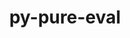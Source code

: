 ---
title: "py-pure-eval"
layout: cache
categories: [package, develop]
meta: {"compilers": ["gcc@=11.1.0", "gcc@=11.4.0", "oneapi@=2024.2.1"], "num_specs": 48, "num_specs_by_stack": {"data-vis-sdk": 6, "e4s": 12, "e4s-neoverse-v2": 12, "e4s-oneapi": 18, "root": 48}, "oss": ["ubuntu20.04", "ubuntu22.04"], "platforms": ["linux"], "stacks": ["data-vis-sdk", "e4s", "e4s-neoverse-v2", "e4s-oneapi", "root"], "targets": ["neoverse_v2", "x86_64_v3"], "versions": ["0.2.2"]}
spec_details: [{"compiler": "gcc@=11.4.0", "hash": "5devpe7ek6dwf5r5m6fbnh6sa6t376p4", "os": "ubuntu22.04", "platform": "linux", "size": "-", "stacks": ["e4s", "root"], "target": "x86_64_v3", "variants": ["build_system=python_pip"], "versions": ["0.2.2"]}, {"compiler": "oneapi@=2024.2.1", "hash": "5mypyffzxdu75nznwkg6vdgydrre7emm", "os": "ubuntu22.04", "platform": "linux", "size": "-", "stacks": ["e4s-oneapi", "root"], "target": "x86_64_v3", "variants": ["build_system=python_pip"], "versions": ["0.2.2"]}, {"compiler": "gcc@=11.4.0", "hash": "5v6hvx5kcfpta27ja2oxqgfnl5lcesb5", "os": "ubuntu22.04", "platform": "linux", "size": "-", "stacks": ["e4s-neoverse-v2", "root"], "target": "neoverse_v2", "variants": ["build_system=python_pip"], "versions": ["0.2.2"]}, {"compiler": "gcc@=11.4.0", "hash": "6mnlycrxw53vhvlw6bkuhvxubxacc7hy", "os": "ubuntu22.04", "platform": "linux", "size": "-", "stacks": ["e4s", "root"], "target": "x86_64_v3", "variants": ["build_system=python_pip"], "versions": ["0.2.2"]}, {"compiler": "gcc@=11.4.0", "hash": "7tjpgwas62sy37vqgphdkzgax4lmqotl", "os": "ubuntu22.04", "platform": "linux", "size": "-", "stacks": ["e4s", "root"], "target": "x86_64_v3", "variants": ["build_system=python_pip"], "versions": ["0.2.2"]}, {"compiler": "oneapi@=2024.2.1", "hash": "7zc57lzx7dwtkgbogtauecoyil67ah32", "os": "ubuntu22.04", "platform": "linux", "size": "-", "stacks": ["e4s-oneapi", "root"], "target": "x86_64_v3", "variants": ["build_system=python_pip"], "versions": ["0.2.2"]}, {"compiler": "gcc@=11.4.0", "hash": "7zzrgmd2iaexkrblb2h7d6g4cmbrxt4d", "os": "ubuntu22.04", "platform": "linux", "size": "-", "stacks": ["e4s-neoverse-v2", "root"], "target": "neoverse_v2", "variants": ["build_system=python_pip"], "versions": ["0.2.2"]}, {"compiler": "gcc@=11.4.0", "hash": "aop4nbyysck7n22cfn7leyzx2vfsfdjr", "os": "ubuntu22.04", "platform": "linux", "size": "-", "stacks": ["e4s", "root"], "target": "x86_64_v3", "variants": ["build_system=python_pip"], "versions": ["0.2.2"]}, {"compiler": "oneapi@=2024.2.1", "hash": "ckwz4ibzqyru5rjqopoyssczma3x5hjp", "os": "ubuntu22.04", "platform": "linux", "size": "-", "stacks": ["e4s-oneapi", "root"], "target": "x86_64_v3", "variants": ["build_system=python_pip"], "versions": ["0.2.2"]}, {"compiler": "gcc@=11.4.0", "hash": "d2yitwahmrftu3jqfwjfihrqom77rpco", "os": "ubuntu22.04", "platform": "linux", "size": "-", "stacks": ["e4s", "root"], "target": "x86_64_v3", "variants": ["build_system=python_pip"], "versions": ["0.2.2"]}, {"compiler": "oneapi@=2024.2.1", "hash": "e4e7254g4eyskxn2a27n3w4hxyoxbhu3", "os": "ubuntu22.04", "platform": "linux", "size": "-", "stacks": ["e4s-oneapi", "root"], "target": "x86_64_v3", "variants": ["build_system=python_pip"], "versions": ["0.2.2"]}, {"compiler": "gcc@=11.4.0", "hash": "fs2enxfegyogus4hhawyvn6ukbjoclor", "os": "ubuntu22.04", "platform": "linux", "size": "-", "stacks": ["e4s", "root"], "target": "x86_64_v3", "variants": ["build_system=python_pip"], "versions": ["0.2.2"]}, {"compiler": "gcc@=11.4.0", "hash": "gbqk2kdtcy5foquewhsc6sthqrfjq2v7", "os": "ubuntu22.04", "platform": "linux", "size": "-", "stacks": ["e4s-neoverse-v2", "root"], "target": "neoverse_v2", "variants": ["build_system=python_pip"], "versions": ["0.2.2"]}, {"compiler": "oneapi@=2024.2.1", "hash": "glhc73hi2lcf5j36eth5mmh3ygtnarl3", "os": "ubuntu22.04", "platform": "linux", "size": "-", "stacks": ["e4s-oneapi", "root"], "target": "x86_64_v3", "variants": ["build_system=python_pip"], "versions": ["0.2.2"]}, {"compiler": "gcc@=11.4.0", "hash": "iig4yjpdww5j6y6feo42of7cusloage6", "os": "ubuntu22.04", "platform": "linux", "size": "-", "stacks": ["e4s-neoverse-v2", "root"], "target": "neoverse_v2", "variants": ["build_system=python_pip"], "versions": ["0.2.2"]}, {"compiler": "gcc@=11.1.0", "hash": "kch3uvqhlcfsev55zagpzkavts5sqz62", "os": "ubuntu20.04", "platform": "linux", "size": "-", "stacks": ["data-vis-sdk", "root"], "target": "x86_64_v3", "variants": ["build_system=python_pip"], "versions": ["0.2.2"]}, {"compiler": "oneapi@=2024.2.1", "hash": "l64ol3vzsqsqgqlogs5lafw4bioreqq4", "os": "ubuntu22.04", "platform": "linux", "size": "-", "stacks": ["e4s-oneapi", "root"], "target": "x86_64_v3", "variants": ["build_system=python_pip"], "versions": ["0.2.2"]}, {"compiler": "gcc@=11.4.0", "hash": "lxd7frqulkjj2voqed4oedbbdrhk4e5z", "os": "ubuntu22.04", "platform": "linux", "size": "-", "stacks": ["e4s-neoverse-v2", "root"], "target": "neoverse_v2", "variants": ["build_system=python_pip"], "versions": ["0.2.2"]}, {"compiler": "gcc@=11.1.0", "hash": "mgkbn5p3cw2ac4zlukgaohfbdmbyplnt", "os": "ubuntu20.04", "platform": "linux", "size": "-", "stacks": ["data-vis-sdk", "root"], "target": "x86_64_v3", "variants": ["build_system=python_pip"], "versions": ["0.2.2"]}, {"compiler": "gcc@=11.4.0", "hash": "mz2jtr66tyhy32zw3zeqzxyrdkysmk2d", "os": "ubuntu22.04", "platform": "linux", "size": "-", "stacks": ["e4s", "root"], "target": "x86_64_v3", "variants": ["build_system=python_pip"], "versions": ["0.2.2"]}, {"compiler": "oneapi@=2024.2.1", "hash": "mz56zswxtm6okwwp25tl5e2dlugfkchr", "os": "ubuntu22.04", "platform": "linux", "size": "-", "stacks": ["e4s-oneapi", "root"], "target": "x86_64_v3", "variants": ["build_system=python_pip"], "versions": ["0.2.2"]}, {"compiler": "oneapi@=2024.2.1", "hash": "nads34pkfpvtacmyeyzvwubrky72y7tl", "os": "ubuntu22.04", "platform": "linux", "size": "-", "stacks": ["e4s-oneapi", "root"], "target": "x86_64_v3", "variants": ["build_system=python_pip"], "versions": ["0.2.2"]}, {"compiler": "oneapi@=2024.2.1", "hash": "nb44hd5rbbja5lp3pylstvcl6cej5xlu", "os": "ubuntu22.04", "platform": "linux", "size": "-", "stacks": ["e4s-oneapi", "root"], "target": "x86_64_v3", "variants": ["build_system=python_pip"], "versions": ["0.2.2"]}, {"compiler": "gcc@=11.4.0", "hash": "nc2cak4uewmh37kkyfujtuw6ssi6kkvu", "os": "ubuntu22.04", "platform": "linux", "size": "-", "stacks": ["e4s-neoverse-v2", "root"], "target": "neoverse_v2", "variants": ["build_system=python_pip"], "versions": ["0.2.2"]}, {"compiler": "gcc@=11.4.0", "hash": "ny5naesbcvhff4wdoxfk6ctxbnbdsvg3", "os": "ubuntu22.04", "platform": "linux", "size": "-", "stacks": ["e4s", "root"], "target": "x86_64_v3", "variants": ["build_system=python_pip"], "versions": ["0.2.2"]}, {"compiler": "oneapi@=2024.2.1", "hash": "of6rnkatzkmc26kvtyh3h4pqzf6c76dl", "os": "ubuntu22.04", "platform": "linux", "size": "-", "stacks": ["e4s-oneapi", "root"], "target": "x86_64_v3", "variants": ["build_system=python_pip"], "versions": ["0.2.2"]}, {"compiler": "oneapi@=2024.2.1", "hash": "ojvv33zhcno6hnjdzpbmhighe7tdqsjw", "os": "ubuntu22.04", "platform": "linux", "size": "-", "stacks": ["e4s-oneapi", "root"], "target": "x86_64_v3", "variants": ["build_system=python_pip"], "versions": ["0.2.2"]}, {"compiler": "gcc@=11.1.0", "hash": "ppdetouy5tkq3u5uy5rkgk3ogjzilj2k", "os": "ubuntu20.04", "platform": "linux", "size": "-", "stacks": ["data-vis-sdk", "root"], "target": "x86_64_v3", "variants": ["build_system=python_pip"], "versions": ["0.2.2"]}, {"compiler": "oneapi@=2024.2.1", "hash": "q6qc6mwqezo4hso52sp26ckjs23ojn4f", "os": "ubuntu22.04", "platform": "linux", "size": "-", "stacks": ["e4s-oneapi", "root"], "target": "x86_64_v3", "variants": ["build_system=python_pip"], "versions": ["0.2.2"]}, {"compiler": "gcc@=11.4.0", "hash": "qstlh3o4ssh3e552ks4yaf4zw6smhmkr", "os": "ubuntu22.04", "platform": "linux", "size": "-", "stacks": ["e4s", "root"], "target": "x86_64_v3", "variants": ["build_system=python_pip"], "versions": ["0.2.2"]}, {"compiler": "gcc@=11.1.0", "hash": "qtolqgvuh45vqpqaadmbi7hccxe62l2l", "os": "ubuntu20.04", "platform": "linux", "size": "-", "stacks": ["data-vis-sdk", "root"], "target": "x86_64_v3", "variants": ["build_system=python_pip"], "versions": ["0.2.2"]}, {"compiler": "gcc@=11.4.0", "hash": "rz5e5q3kms76k77v2mbujgrpommhszxt", "os": "ubuntu22.04", "platform": "linux", "size": "-", "stacks": ["e4s", "root"], "target": "x86_64_v3", "variants": ["build_system=python_pip"], "versions": ["0.2.2"]}, {"compiler": "gcc@=11.4.0", "hash": "shelhw3ql2khmflbhybdswb4mfamdebx", "os": "ubuntu22.04", "platform": "linux", "size": "-", "stacks": ["e4s", "root"], "target": "x86_64_v3", "variants": ["build_system=python_pip"], "versions": ["0.2.2"]}, {"compiler": "gcc@=11.4.0", "hash": "snjderjocwc4g7amiyw4uzeouqvzmqi4", "os": "ubuntu22.04", "platform": "linux", "size": "-", "stacks": ["e4s-neoverse-v2", "root"], "target": "neoverse_v2", "variants": ["build_system=python_pip"], "versions": ["0.2.2"]}, {"compiler": "oneapi@=2024.2.1", "hash": "sqfyy6rbsp573snpcizc6gwemz4kzabt", "os": "ubuntu22.04", "platform": "linux", "size": "-", "stacks": ["e4s-oneapi", "root"], "target": "x86_64_v3", "variants": ["build_system=python_pip"], "versions": ["0.2.2"]}, {"compiler": "gcc@=11.4.0", "hash": "t744icbv57lwptykyjazve7of5vtckcf", "os": "ubuntu22.04", "platform": "linux", "size": "-", "stacks": ["e4s-neoverse-v2", "root"], "target": "neoverse_v2", "variants": ["build_system=python_pip"], "versions": ["0.2.2"]}, {"compiler": "gcc@=11.4.0", "hash": "tqolgycjcqbexudsnyg5qlj3dpbpficr", "os": "ubuntu22.04", "platform": "linux", "size": "-", "stacks": ["e4s-neoverse-v2", "root"], "target": "neoverse_v2", "variants": ["build_system=python_pip"], "versions": ["0.2.2"]}, {"compiler": "oneapi@=2024.2.1", "hash": "tubwfja6neqlhw6gxl2266c7jrhjsg4c", "os": "ubuntu22.04", "platform": "linux", "size": "-", "stacks": ["e4s-oneapi", "root"], "target": "x86_64_v3", "variants": ["build_system=python_pip"], "versions": ["0.2.2"]}, {"compiler": "oneapi@=2024.2.1", "hash": "uabrzmcsaiqm6kzzr74s3jvxrorpqeep", "os": "ubuntu22.04", "platform": "linux", "size": "-", "stacks": ["e4s-oneapi", "root"], "target": "x86_64_v3", "variants": ["build_system=python_pip"], "versions": ["0.2.2"]}, {"compiler": "gcc@=11.1.0", "hash": "uarsgtqtxxr4f4hzfpkuhfwz7fteh4fo", "os": "ubuntu20.04", "platform": "linux", "size": "-", "stacks": ["data-vis-sdk", "root"], "target": "x86_64_v3", "variants": ["build_system=python_pip"], "versions": ["0.2.2"]}, {"compiler": "oneapi@=2024.2.1", "hash": "umojhif277yuji3xsobykw4mszojxuvc", "os": "ubuntu22.04", "platform": "linux", "size": "-", "stacks": ["e4s-oneapi", "root"], "target": "x86_64_v3", "variants": ["build_system=python_pip"], "versions": ["0.2.2"]}, {"compiler": "gcc@=11.4.0", "hash": "uq6b2k4nvn6ymebk3ozapo5zohecxt3p", "os": "ubuntu22.04", "platform": "linux", "size": "-", "stacks": ["e4s-neoverse-v2", "root"], "target": "neoverse_v2", "variants": ["build_system=python_pip"], "versions": ["0.2.2"]}, {"compiler": "gcc@=11.4.0", "hash": "vdqf67rxlrniu5ab323uwe3wbfqn5jz3", "os": "ubuntu22.04", "platform": "linux", "size": "-", "stacks": ["e4s-neoverse-v2", "root"], "target": "neoverse_v2", "variants": ["build_system=python_pip"], "versions": ["0.2.2"]}, {"compiler": "gcc@=11.1.0", "hash": "vmrfj5yncx2uvl6emlivoaeqcw6tvhax", "os": "ubuntu20.04", "platform": "linux", "size": "-", "stacks": ["data-vis-sdk", "root"], "target": "x86_64_v3", "variants": ["build_system=python_pip"], "versions": ["0.2.2"]}, {"compiler": "oneapi@=2024.2.1", "hash": "xauoo2bdne3zuqhdy6ckr4odjgjdnax7", "os": "ubuntu22.04", "platform": "linux", "size": "-", "stacks": ["e4s-oneapi", "root"], "target": "x86_64_v3", "variants": ["build_system=python_pip"], "versions": ["0.2.2"]}, {"compiler": "oneapi@=2024.2.1", "hash": "xbmssoh4pszaqa2vnwf6fhrn7m6nwi32", "os": "ubuntu22.04", "platform": "linux", "size": "-", "stacks": ["e4s-oneapi", "root"], "target": "x86_64_v3", "variants": ["build_system=python_pip"], "versions": ["0.2.2"]}, {"compiler": "gcc@=11.4.0", "hash": "xe2adnfw6hzkgj76egyrrqu7fllqieyc", "os": "ubuntu22.04", "platform": "linux", "size": "-", "stacks": ["e4s", "root"], "target": "x86_64_v3", "variants": ["build_system=python_pip"], "versions": ["0.2.2"]}, {"compiler": "gcc@=11.4.0", "hash": "xu3jhq5etl62nf4yjymg4quloe2cf6wu", "os": "ubuntu22.04", "platform": "linux", "size": "-", "stacks": ["e4s-neoverse-v2", "root"], "target": "neoverse_v2", "variants": ["build_system=python_pip"], "versions": ["0.2.2"]}]
---